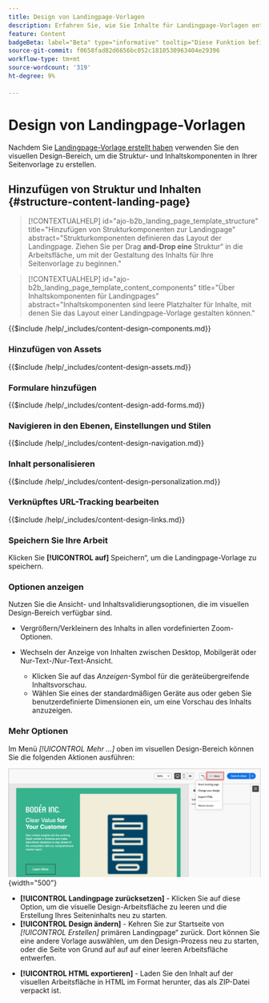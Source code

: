 ```yaml
---
title: Design von Landingpage-Vorlagen
description: Erfahren Sie, wie Sie Inhalte für Landingpage-Vorlagen entwerfen und erstellen, die Marketing-Experten zur Erstellung von Landingpages wiederverwenden können.
feature: Content
badgeBeta: label="Beta" type="informative" tooltip="Diese Funktion befindet sich derzeit in einer eingeschränkten Beta-Version"
source-git-commit: f0658fad82d6656bc052c1810530963404e29396
workflow-type: tm+mt
source-wordcount: '319'
ht-degree: 9%

---
```


# Design von Landingpage-Vorlagen

Nachdem Sie [Landingpage-Vorlage erstellt haben](./landing-page-templates.md#create-a-landing-page-template) verwenden Sie den visuellen Design-Bereich, um die Struktur- und Inhaltskomponenten in Ihrer Seitenvorlage zu erstellen.

## Hinzufügen von Struktur und Inhalten {#structure-content-landing-page}

>[!CONTEXTUALHELP]
>id="ajo-b2b_landing_page_template_structure"
>title="Hinzufügen von Strukturkomponenten zur Landingpage"
>abstract="Strukturkomponenten definieren das Layout der Landingpage. Ziehen Sie per Drag **and-Drop eine** Struktur“ in die Arbeitsfläche, um mit der Gestaltung des Inhalts für Ihre Seitenvorlage zu beginnen."

>[!CONTEXTUALHELP]
>id="ajo-b2b_landing_page_template_content_components"
>title="Über Inhaltskomponenten für Landingpages"
>abstract="Inhaltskomponenten sind leere Platzhalter für Inhalte, mit denen Sie das Layout einer Landingpage-Vorlage gestalten können."

{{$include /help/_includes/content-design-components.md}}

### Hinzufügen von Assets

{{$include /help/_includes/content-design-assets.md}}

### Formulare hinzufügen

{{$include /help/_includes/content-design-add-forms.md}}

### Navigieren in den Ebenen, Einstellungen und Stilen

{{$include /help/_includes/content-design-navigation.md}}

### Inhalt personalisieren

{{$include /help/_includes/content-design-personalization.md}}

### Verknüpftes URL-Tracking bearbeiten

{{$include /help/_includes/content-design-links.md}}

### Speichern Sie Ihre Arbeit

Klicken Sie **[!UICONTROL auf]** Speichern“, um die Landingpage-Vorlage zu speichern.
<!--
You can continue to make edits to the draft page template. When you are ready to make it available for using in page creation, you can [publish the template](./landing-page-templates.md#). -->

### Optionen anzeigen

Nutzen Sie die Ansicht- und Inhaltsvalidierungsoptionen, die im visuellen Design-Bereich verfügbar sind.

* Vergrößern/Verkleinern des Inhalts in allen vordefinierten Zoom-Optionen.

* Wechseln der Anzeige von Inhalten zwischen Desktop, Mobilgerät oder Nur-Text-/Nur-Text-Ansicht.
   * Klicken Sie auf das _Anzeigen_-Symbol für die geräteübergreifende Inhaltsvorschau.
   * Wählen Sie eines der standardmäßigen Geräte aus oder geben Sie benutzerdefinierte Dimensionen ein, um eine Vorschau des Inhalts anzuzeigen.

### Mehr Optionen

Im Menü _[!UICONTROL Mehr …]_ oben im visuellen Design-Bereich können Sie die folgenden Aktionen ausführen:

![Klicken Sie auf Mehr , um auf Vorlagenaktionen zuzugreifen](./assets/landing-page-designer-more-menu.png){width="500"}

* **[!UICONTROL Landingpage zurücksetzen]** - Klicken Sie auf diese Option, um die visuelle Design-Arbeitsfläche zu leeren und die Erstellung Ihres Seiteninhalts neu zu starten.
* **[!UICONTROL Design ändern]** - Kehren Sie zur Startseite von _[!UICONTROL Erstellen]_ primären Landingpage“ zurück. Dort können Sie eine andere Vorlage auswählen, um den Design-Prozess neu zu starten, oder die Seite von Grund auf auf auf einer leeren Arbeitsfläche entwerfen.
<!--- * **[!UICONTROL Save as content template]** - Save the page body as a landing page template to be reused across multiple landing pages. You provide a name and description for the template and save it to the list of saved  landing page templates. -->
* **[!UICONTROL HTML exportieren]** - Laden Sie den Inhalt auf der visuellen Arbeitsfläche in HTML im Format herunter, das als ZIP-Datei verpackt ist.

